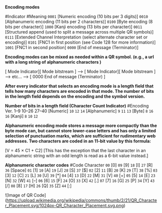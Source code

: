 **Encoding modes**

#Indicator	#Meaning
`0001`	[Numeric encoding (10 bits per 3 digits)]
`0010`	[Alphanumeric encoding (11 bits per 2 characters)]
`0100`	[Byte encoding (8 bits per character)]
`1000`	[Kanji encoding (13 bits per character)]
`0011`	[Structured append (used to split a message across multiple QR symbols)]
`0111`	[Extended Channel Interpretation (select alternate character set or encoding)]
`0101`	[FNC1 in first position (see Code 128 for more information)]
`1001`	[FNC1 in second position]
`0000`	[End of message (Terminator)]

**Encoding modes can be mixed as needed within a QR symbol. (e.g., a url with a long string of alphanumeric characters )**

[ Mode Indicator][ Mode bitstream ] --> [ Mode Indicator][ Mode bitstream ] --> etc... --> [ 0000 End of message (Terminator) ]

**After every indicator that selects an encoding mode is a length field that tells how many characters are encoded in that mode. The number of bits in the length field depends on the encoding and the symbol version.**

**Number of bits in a length field (Character Count Indicator)**
#Encoding	Ver. 1–9   10–26    27–40
[Numeric]	`10`	  `12`	    `14`
[Alphanumeric]	`9`	  `11`	    `13`
[Byte]	        `8`	  `16`	    `16`
[Kanji]	        `8`	  `10`	    `12`

**Alphanumeric encoding mode stores a message more compactly than the byte mode can, but cannot store lower-case letters and has only a limited selection of punctuation marks, which are sufficient for rudimentary web addresses. Two characters are coded in an 11-bit value by this formula:**

[V = 45 × C1 + C2]
[This has the exception that the last character in an alphanumeric string with an odd length is read as a 6-bit value instead.]

**Alphanumeric character codes**
#Code	Character
`00`	[0]	`09`	[9]	`18`	[I]	`27`	[R]	`36`	[Space]
`01`	[1]	`10`	[A]	`19`	[J]	`28`	[S]	`37`	[$]
`02`	[2]	`11`	[B]	`20`	[K]	`29`	[T]	`38`	[%]
`03`	[3]	`12`	[C]	`21`	[L]	`30`	[U]	`39`	[*]
`04`	[4]	`13`	[D]	`22`	[M]	`31`	[V]	`40`	[+]
`05`	[5]	`14`	[E]	`23`	[N]	`32`	[W]	`41`	[–]
`06`	[6]	`15`	[F]	`24`	[O]	`33`	[X]	`42`	[.]
`07`	[7]	`16`	[G]	`25`	[P]	`34`	[Y]	`43`	[/]
`08`	[8]	`17`	[H]	`26`	[Q]	`35`	[Z]	`44`	[:]

![Image of QR Code]
(https://upload.wikimedia.org/wikipedia/commons/thumb/2/21/QR_Character_Placement.svg/1024px-QR_Character_Placement.svg.png)
